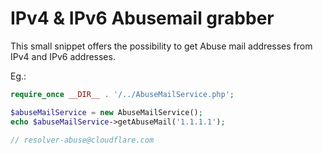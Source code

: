 # IPv4 & IPv6 Abusemail grabber

This small snippet offers the possibility to get Abuse mail addresses from IPv4 and IPv6 addresses.


Eg.:
```php
require_once __DIR__ . '/../AbuseMailService.php';

$abuseMailService = new AbuseMailService();
echo $abuseMailService->getAbuseMail('1.1.1.1');

// resolver-abuse@cloudflare.com
```
